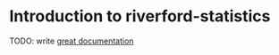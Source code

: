 # Introduction to riverford-statistics

TODO: write [great documentation](http://jacobian.org/writing/what-to-write/)
